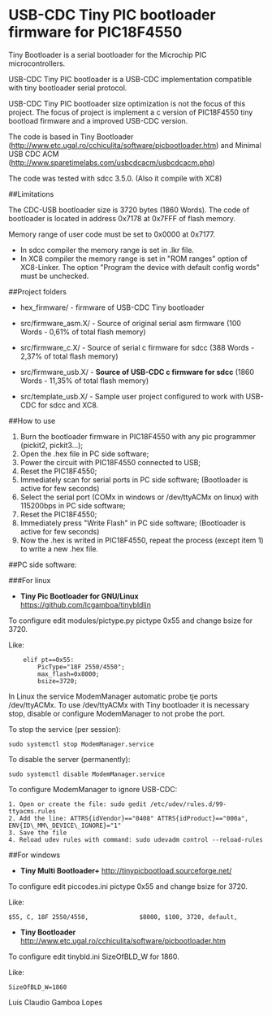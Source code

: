 
# USB-CDC Tiny PIC bootloader firmware for PIC18F4550


Tiny Bootloader is a serial bootloader for the Microchip PIC microcontrollers.

USB-CDC Tiny PIC bootloader is a USB-CDC implementation compatible with tiny bootloader serial protocol.

USB-CDC Tiny PIC bootloader size optimization is not the focus of this project.
The focus of project is implement a c version of PIC18F4550 tiny bootload firmware and a improved USB-CDC version.   

The code is based in Tiny Bootloader (http://www.etc.ugal.ro/cchiculita/software/picbootloader.htm) and Minimal USB CDC ACM (http://www.sparetimelabs.com/usbcdcacm/usbcdcacm.php)

The code was tested with sdcc 3.5.0. (Also it compile with XC8)

##Limitations 

The CDC-USB bootloader size is 3720 bytes (1860 Words).
The code of bootloader is located in address 0x7178 at 0x7FFF of flash memory.

Memory range of user code must be set to 0x0000 at 0x7177.

* In sdcc compiler the memory range is set in .lkr file. 
* In XC8  compiler the memory range is set in "ROM ranges" option of XC8-Linker. The option "Program the device with default config words" must be unchecked. 


##Project folders

* hex\_firmware/          - firmware of USB-CDC Tiny bootloader 
* src/firmware\_asm.X/    - Source of original serial asm firmware (100 Words -  0,61% of total flash memory)
* src/firmware\_c.X/      - Source of serial c firmware for sdcc   (388 Words -  2,37% of total flash memory)  
* src/firmware\_usb.X/    - **Source of USB-CDC c firmware for sdcc** (1860 Words - 11,35% of total flash memory)

* src/template\_usb.X/    - Sample user project configured to work with USB-CDC for sdcc and XC8.    

##How to use

1. Burn the bootloader firmware in PIC18F4550 with any pic programmer (pickit2, pickit3...);
2. Open the .hex file in PC side software;
3. Power the circuit with PIC18F4550 connected to USB;
4. Reset the PIC18F4550;
5. Immediately scan for serial ports in PC side software; (Bootloader is active for few seconds) 
6. Select the serial port (COMx in windows or /dev/ttyACMx on linux) with 115200bps in PC side software;
7. Reset the PIC18F4550;
8. Immediately press "Write Flash" in PC side software; (Bootloader is active for few seconds)
9. Now the .hex is writed in PIC18F4550, repeat the process (except item 1) to write a new .hex file.

##PC side software:

###For linux
* **Tiny Pic Bootloader for GNU/Linux** https://github.com/lcgamboa/tinybldlin 

To configure edit modules/pictype.py pictype 0x55 and change bsize for 3720. 

Like:
```
    elif pt==0x55:
        PicType="18F 2550/4550";
        max_flash=0x8000;
        bsize=3720;
```

In Linux the service ModemManager automatic probe tje ports /dev/ttyACMx. 
To use /dev/ttyACMx with Tiny bootloader it is necessary stop, disable or configure ModemManager to not probe the port.
  
To stop the service (per session): 
```
sudo systemctl stop ModemManager.service
```

To disable the server (permanently): 
```
sudo systemctl disable ModemManager.service
```

To configure ModemManager to ignore USB-CDC:
```
1. Open or create the file: sudo gedit /etc/udev/rules.d/99-ttyacms.rules
2. Add the line: ATTRS{idVendor}=="0408" ATTRS{idProduct}=="000a", ENV{ID\_MM\_DEVICE\_IGNORE}="1"
3. Save the file
4. Reload udev rules with command: sudo udevadm control --reload-rules
```


##For windows
* **Tiny Multi Bootloader+**  http://tinypicbootload.sourceforge.net/

To configure edit piccodes.ini pictype 0x55 and change bsize for 3720.

Like:
```
$55, C, 18F 2550/4550,              $8000, $100, 3720, default,
```

* **Tiny Bootloader**       http://www.etc.ugal.ro/cchiculita/software/picbootloader.htm

To configure edit tinybld.ini SizeOfBLD\_W for 1860.

Like:
```
SizeOfBLD_W=1860
```


Luis Claudio Gamboa Lopes
